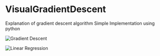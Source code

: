 # VisualGradientDescent
Explanation of gradient descent algorithm
Simple Implementation using python


![Gradient Descent](contour.gif)


![Linear Regression](fit.gif)
